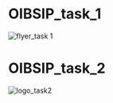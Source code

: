 # OIBSIP_task_1

![flyer_task 1](https://github.com/IshvaGhunjariya/OIBSIP_tasks/assets/153314694/3cd9232e-cf33-4cdf-9b6d-af95389b9fea)

# OIBSIP_task_2

![logo_task2](https://github.com/IshvaGhunjariya/OIBSIP_tasks/assets/153314694/e84faab0-feac-455a-bfb7-cb02c7121d4b)

